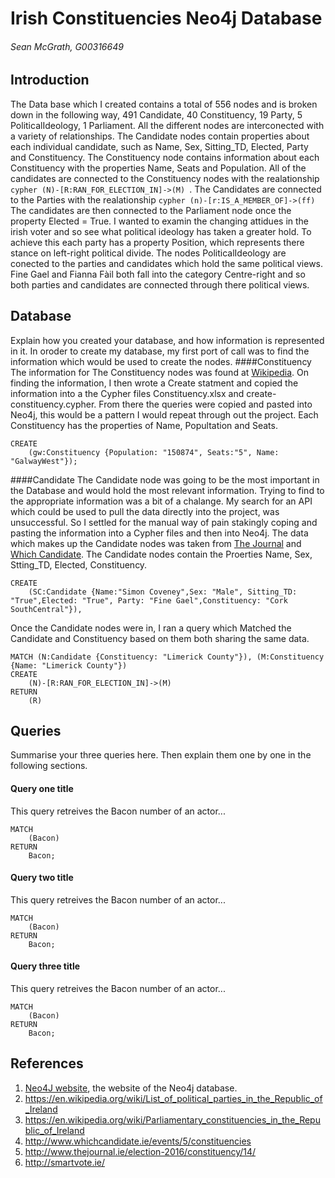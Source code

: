 # Irish Constituencies Neo4j Database
###### Sean McGrath, G00316649

## Introduction
The Data base which I created contains a total of 556 nodes and is broken down in the following way, 491 Candidate, 40 Constituency, 19 Party, 5 PoliticalIdeology, 1 Parliament. All the different nodes are interconected with a variety of relationships. The Candidate nodes contain properties about each individual candidate, such as Name, Sex, Sitting_TD, Elected, Party and Constituency. The Constituency node contains information about each Constituency with the properties Name, Seats and Population. All of the candidates are connected to the Constituency nodes with the realationship 
```cypher (N)-[R:RAN_FOR_ELECTION_IN]->(M) ```. The Candidates are connected to the Parties with the realationship ```cypher (n)-[r:IS_A_MEMBER_OF]->(ff) ``` The candidates are then connected to the Parliament node once the property Elected = True. 
I wanted to examin the changing attidues in the irish voter and so see what political ideology has taken a greater hold. To achieve this each party has a property Position, which represents there stance on left-right political divide. The nodes PoliticalIdeology are conected to the parties and candidates which hold the same political views. Fine Gael and Fianna Fàil both fall into the category Centre-right and so both parties and candidates are connected through there political views.


## Database
Explain how you created your database, and how information is represented in it.
In oroder to create my database, my first port of call was to find the information which would be used to create the nodes. 
####Constituency
The information for The Constituency nodes was found at [Wikipedia](https://en.wikipedia.org/wiki/List_of_political_parties_in_the_Republic_of_Ireland). On finding the information, I then wrote a Create statment and copied the information into a the Cypher files Constituency.xlsx and create-constituency.cypher. From there the queries were copied and pasted into Neo4j, this would be a pattern I would repeat through out the project. Each Constituency has the properties of Name, Popultation and Seats.
```cypher 
CREATE
	(gw:Constituency {Population: "150874",	Seats:"5", Name: "GalwayWest"});
```
####Candidate
The Candidate node was going to be the most important in the Database and would hold the most relevant information. Trying to find to the appropriate information was a bit of a chalange. My search for an API which could be used to pull the data directly into the project, was unsuccessful. So I settled for the manual way of pain stakingly coping and pasting the information into a Cypher files and then into Neo4j. The data which makes up the Candidate nodes was taken from [The Journal](http://www.thejournal.ie/election-2016/constituency/14/) and [Which Candidate](http://www.whichcandidate.ie/events/5/constituencies). The Candidate nodes contain the Proerties Name, Sex, Stting_TD, Elected, Constituency.
```cypher 
CREATE
	(SC:Candidate {Name:"Simon Coveney",Sex: "Male", Sitting_TD: "True",Elected: "True", Party: "Fine Gael",Constituency: "Cork SouthCentral"}),
```
Once the Candidate nodes were in, I ran a query which Matched the Candidate and Constituency based on them both sharing the same data.
```cypher 
MATCH (N:Candidate {Constituency: "Limerick County"}), (M:Constituency {Name: "Limerick County"})
CREATE
	(N)-[R:RAN_FOR_ELECTION_IN]->(M)
RETURN
	(R)
```


## Queries
Summarise your three queries here.
Then explain them one by one in the following sections.

#### Query one title
This query retreives the Bacon number of an actor...
```cypher
MATCH
	(Bacon)
RETURN
	Bacon;
```

#### Query two title
This query retreives the Bacon number of an actor...
```cypher
MATCH
	(Bacon)
RETURN
	Bacon;
```

#### Query three title
This query retreives the Bacon number of an actor...
```cypher
MATCH
	(Bacon)
RETURN
	Bacon;
```

## References
1. [Neo4J website](http://neo4j.com/), the website of the Neo4j database.
2. https://en.wikipedia.org/wiki/List_of_political_parties_in_the_Republic_of_Ireland
3. https://en.wikipedia.org/wiki/Parliamentary_constituencies_in_the_Republic_of_Ireland
4. http://www.whichcandidate.ie/events/5/constituencies
5. http://www.thejournal.ie/election-2016/constituency/14/
6. http://smartvote.ie/

